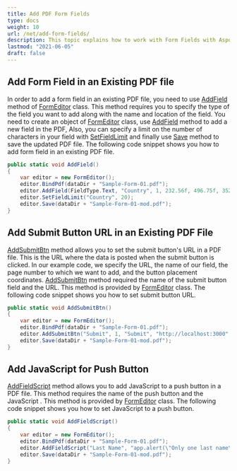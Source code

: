 ```yaml
---
title: Add PDF Form Fields
type: docs
weight: 10
url: /net/add-form-fields/
description: This topic explains how to work with Form Fields with Aspose.PDF Facades using FormEditor Class.
lastmod: "2021-06-05"
draft: false
---
```


## Add Form Field in an Existing PDF file

In order to add a form field in an existing PDF file, you need to use [AddField](https://reference.aspose.com/pdf/net/aspose.pdf.facades/formeditor/methods/addfield/index) method of [FormEditor](https://reference.aspose.com/pdf/net/aspose.pdf.facades/formeditor) class. This method requires you to specify the type of the field you want to add along with the name and location of the field. You need to create an object of [FormEditor](https://reference.aspose.com/pdf/net/aspose.pdf.facades/formeditor) class, use [AddField](https://reference.aspose.com/pdf/net/aspose.pdf.facades/formeditor/methods/addfield/index) method to add a new field in the PDF, Also, you can specify a limit on the number of characters in your field with [SetFieldLimit](https://reference.aspose.com/pdf/net/aspose.pdf.facades/formeditor/methods/setfieldlimit) and finally use [Save](https://reference.aspose.com/pdf/net/aspose.pdf.facades/form/methods/save/index) method to save the updated PDF file. The following code snippet shows you how to add form field in an existing PDF file.

```csharp
public static void AddField()
{
    var editor = new FormEditor();
    editor.BindPdf(dataDir + "Sample-Form-01.pdf");
    editor.AddField(FieldType.Text, "Country", 1, 232.56f, 496.75f, 352.28f, 514.03f);
    editor.SetFieldLimit("Country", 20);
    editor.Save(dataDir + "Sample-Form-01-mod.pdf");
}
```

## Add Submit Button URL in an Existing PDF File 

[AddSubmitBtn](https://reference.aspose.com/pdf/net/aspose.pdf.facades/formeditor/methods/addsubmitbtn) method allows you to set the submit button's URL in a PDF file. This is the URL where the data is posted when the submit button is clicked. In our example code, we specify the URL, the name of our field, the page number to which we want to add, and the button placement coordinates.
[AddSubmitBtn](https://reference.aspose.com/pdf/net/aspose.pdf.facades/formeditor/methods/addsubmitbtn) method required the name of the submit button field and the URL. This method is provided by [FormEditor](https://reference.aspose.com/html/net/aspose.html.forms/formeditor) class. The following code snippet shows you how to set submit button URL.

```csharp
public static void AddSubmitBtn()
{
    var editor = new FormEditor();
    editor.BindPdf(dataDir + "Sample-Form-01.pdf");
    editor.AddSubmitBtn("Submit", 1, "Submit", "http://localhost:3000", 232.56f, 466.75f, 352.28f, 484.03f);
    editor.Save(dataDir + "Sample-Form-01-mod.pdf");
}
```

## Add JavaScript for Push Button

[AddFieldScript](https://reference.aspose.com/pdf/net/aspose.pdf.facades/formeditor/methods/addfieldscript) method allows you to add JavaScript to a push button in a PDF file. This method requires the name of the push button and the JavaScript . This method is provided by [FormEditor](https://reference.aspose.com/html/net/aspose.html.forms/formeditor) class. The following code snippet shows you how to set JavaScript to a push button.

```csharp
public static void AddFieldScript()
{
    var editor = new FormEditor();
    editor.BindPdf(dataDir + "Sample-Form-01.pdf");
    editor.AddFieldScript("Last Name", "app.alert(\"Only one last name\",3);");
    editor.Save(dataDir + "Sample-Form-01-mod.pdf");
}
```

